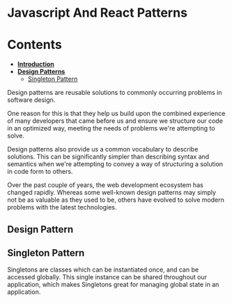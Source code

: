 # Javascript And React Patterns

# Contents

* **[Introduction](#intro)**
* **[Design Patterns](#design)**
  - [Singleton Pattern](#singleton)

<a name="intro"></a>
Design patterns are reusable solutions to commonly occurring problems in software design.

One reason for this is that they help us build upon the combined experience of many developers that came before us and ensure we structure our code in an optimized way, meeting the needs of problems we're attempting to solve.

Design patterns also provide us a common vocabulary to describe solutions. This can be significantly simpler than describing syntax and semantics when we're attempting to convey a way of structuring a solution in code form to others.

Over the past couple of years, the web development ecosystem has changed rapidly. Whereas some well-known design patterns may simply not be as valuable as they used to be, others have evolved to solve modern problems with the latest technologies.

<a name="design"></a>
## Design Pattern

<a name="singleton"></a>
## Singleton Pattern
Singletons are classes which can be instantiated once, and can be accessed globally. This single instance can be shared throughout our application, which makes Singletons great for managing global state in an application.







